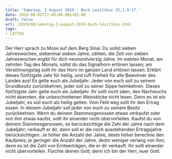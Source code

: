 ```yaml
---
title: 'Samstag, 3 August 2019 : Buch Levitikus 25,1.8-17.'
date: 2019-08-02T17:49:00.001+02:00
draft: false
url: /2019/08/samstag-3-august-2019-buch-levitikus.html
tags: 
- LECTIO
---
```


Der Herr sprach zu Mose auf dem Berg Sinai: Du sollst sieben Jahreswochen, siebenmal sieben Jahre, zählen; die Zeit von sieben Jahreswochen ergibt für dich neunundvierzig Jahre. Im siebten Monat, am zehnten Tag des Monats, sollst du das Signalhorn ertönen lassen; am Versöhnungstag sollt ihr das Horn im ganzen Land ertönen lassen. Erklärt dieses fünfzigste Jahr für heilig, und ruft Freiheit für alle Bewohner des Landes aus! Es gelte euch als Jubeljahr. Jeder von euch soll zu seinem Grundbesitz zurückkehren, jeder soll zu seiner Sippe heimkehren. Dieses fünfzigste Jahr gelte euch als Jubeljahr. Ihr sollt nicht säen, den Nachwuchs nicht abernten, die unbeschnittenen Weinstöcke nicht lesen. Denn es ist ein Jubeljahr, es soll euch als heilig gelten. Vom Feld weg sollt ihr den Ertrag essen. In diesem Jubeljahr soll jeder von euch zu seinem Besitz zurückkehren. Wenn du deinem Stammesgenossen etwas verkaufst oder von ihm etwas kaufst, sollt ihr einander nicht übervorteilen. Kaufst du von deinem Stammesgenossen, so berücksichtige die Zahl der Jahre nach dem Jubeljahr; verkauft er dir, dann soll er die noch ausstehenden Ertragsjahre berücksichtigen. Je höher die Anzahl der Jahre, desto höher berechne den Kaufpreis; je geringer die Anzahl der Jahre, desto weniger verlang von ihm; denn es ist die Zahl von Ernteerträgen, die er dir verkauft. Ihr sollt einander nicht übervorteilen. Fürchte deinen Gott; denn ich bin der Herr, euer Gott.